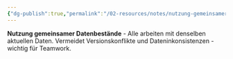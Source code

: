 ```yaml
---
{"dg-publish":true,"permalink":"/02-resources/notes/nutzung-gemeinsamer-datenbestaende/","tags":["netzwerk/daten","organisation/effizienz"],"noteIcon":"","updated":"2025-08-27T15:03:20.449+02:00"}
---
```



**Nutzung gemeinsamer Datenbestände** - Alle arbeiten mit denselben aktuellen Daten.
Vermeidet Versionskonflikte und Dateninkonsistenzen - wichtig für Teamwork.